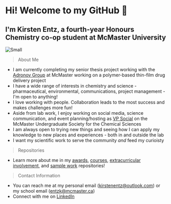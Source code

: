 # Hi! Welcome to my GitHub 👋
## I'm Kirsten Entz, a fourth-year Honours Chemistry co-op student at McMaster University

![Small](https://user-images.githubusercontent.com/97901782/153451099-2301962c-daa4-4a70-afc4-f71966a1801f.jpeg)


> About Me
- I am currently completing my senior thesis project working with the [Adronov Group](https://www.chemistry.mcmaster.ca/adronov/) at McMaster working on a polymer-based thin-film drug delivery project
- I have a wide range of interests in chemistry and science - pharmaceutical, environmental, communications, project management - I'm open to anything!
- I love working with people. Collaboration leads to the most success and makes challenges more fun! 
- Aside from lab work, I enjoy working on social media, science communication, and event planning/hosting as [VP Social](https://macmuscs.wixsite.com/muscs/meet-the-team) on the McMaster Undergraduate Society for the Chemical Sciences
- I am always open to trying new things and seeing how I can apply my knowledge to new places and experiences - both in and outside the lab
- I want my scientific work to serve the community _and_ feed my curioisty

> Repositories

- Learn more about me in my [awards](https://github.com/entzk/Awards), [courses](https://github.com/entzk/Courses-Taken), [extracurricular involvement](https://github.com/entzk/Extracurriculars), and [sample work](https://github.com/entzk/Written-Work) repositories!

> Contact Information
- You can reach me at my personal email (kirstenentz@outlook.com) or my school email (entzk@mcmaster.ca)
- Connect with me on [LinkedIn](https://www.linkedin.com/in/kirsten-entz/)

<!---
entzk/entzk is a ✨ special ✨ repository because its `README.md` (this file) appears on your GitHub profile.
You can click the Preview link to take a look at your changes.
--->
